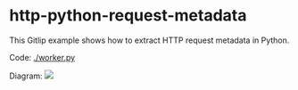 # http-python-request-metadata

This Gitlip example shows how to extract HTTP request metadata in Python.

Code: [./worker.py](./worker.py)

Diagram:
![](./diagram.tldr)
